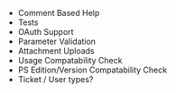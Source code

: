 
- Comment Based Help
- Tests
- OAuth Support
- Parameter Validation
- Attachment Uploads
- Usage Compatability Check
- PS Edition/Version Compatability Check
- Ticket / User types?
